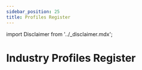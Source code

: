 ```yaml
---
sidebar_position: 25
title: Profiles Register
---
```


import Disclaimer from '../\_disclaimer.mdx';

<Disclaimer />


# Industry Profiles Register
